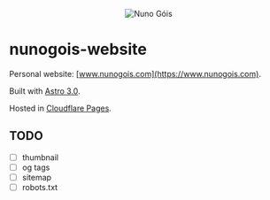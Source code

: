 <p align="center">
  <img src="https://github.com/nunogois/nunogois-website/blob/main/static/thumbnail.png?raw=true" alt="Nuno Góis"/>
</p>

# nunogois-website

Personal website: [www.nunogois.com](https://www.nunogois.com).

Built with [Astro 3.0](https://astro.build/).

Hosted in [Cloudflare Pages](https://pages.cloudflare.com/).

## TODO

- [ ] thumbnail
- [ ] og tags
- [ ] sitemap
- [ ] robots.txt
